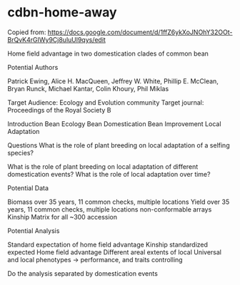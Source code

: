 # cdbn-home-away

Copied from: https://docs.google.com/document/d/1ffZ6ykXoJNOhY32OOt-BrQvK4rGIWy9Cj8uluUl9qys/edit

Home field advantage in two domestication clades of common bean

Potential Authors

Patrick Ewing, Alice H. MacQueen, Jeffrey W. White, Phillip E. McClean, Bryan Runck, Michael Kantar, Colin Khoury, Phil Miklas

Target Audience:  Ecology and Evolution community
Target journal: Proceedings of the Royal Society B

Introduction
Bean Ecology
Bean Domestication
Bean Improvement
Local Adaptation

Questions
What is the role of plant breeding on local adaptation of a selfing species?


What is the role of plant breeding on local adaptation  of different domestication events?
What is the role of local adaptation over time?

Potential Data

Biomass over 35 years, 11 common checks, multiple locations
Yield over 35 years, 11 common checks, multiple locations
non-conformable arrays
Kinship Matrix for all ~300 accession

Potential Analysis

Standard expectation of home field advantage
Kinship standardized expected Home field advantage
Different areal extents of local
Universal and local phenotypes → performance, and traits controlling

Do the analysis separated by domestication events
